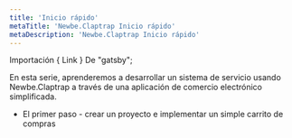 ```yaml
---
title: 'Inicio rápido'
metaTitle: 'Newbe.Claptrap Inicio rápido'
metaDescription: 'Newbe.Claptrap Inicio rápido'
---
```


Importación { Link } De "gatsby";

En esta serie, aprenderemos a desarrollar un sistema de servicio usando Newbe.Claptrap a través de una aplicación de comercio electrónico simplificada.

- <link to="./1-Create-Project" />
  El primer paso - crear un proyecto e implementar un simple carrito de compras</Link>
